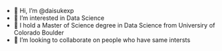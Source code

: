 - 👋 Hi, I’m @daisukexp
- 👀 I’m interested in Data Science
- 🌱 I hold a Master of Science degree in Data Science from Universiry of Colorado Boulder
- 💞️ I’m looking to collaborate on people who have same intersts

<!---
daisukexp/daisukexp is a ✨ special ✨ repository because its `README.md` (this file) appears on your GitHub profile.
You can click the Preview link to take a look at your changes.
--->
